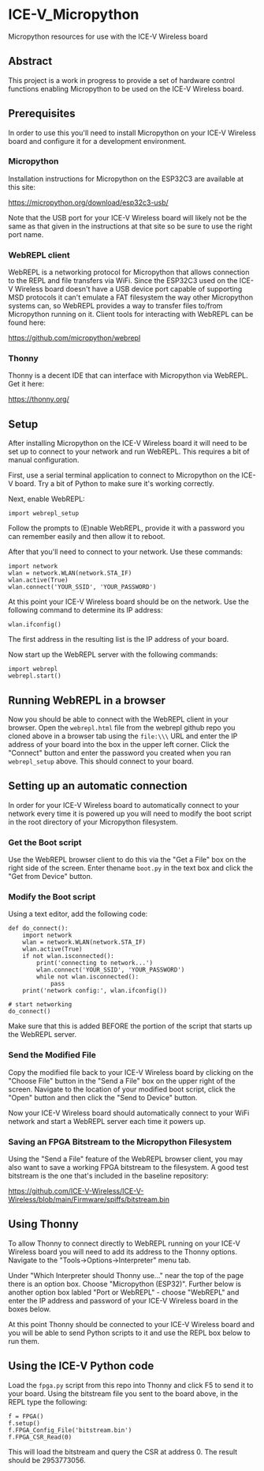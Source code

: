# ICE-V_Micropython
Micropython resources for use with the ICE-V Wireless board

## Abstract
This project is a work in progress to provide a set of hardware control functions
enabling Micropython to be used on the ICE-V Wireless board.

## Prerequisites
In order to use this you'll need to install Micropython on your ICE-V Wireless
board and configure it for a development environment.

### Micropython

Installation instructions for Micropython on the ESP32C3 are available at this
site:

https://micropython.org/download/esp32c3-usb/

Note that the USB port for your ICE-V Wireless board will likely not be the same
as that given in the instructions at that site so be sure to use the right port
name.

### WebREPL client
WebREPL is a networking protocol for Micropython that allows connection to the
REPL and file transfers via WiFi. Since the ESP32C3 used on the ICE-V Wireless
board doesn't have a USB device port capable of supporting MSD protocols it can't
emulate a FAT filesystem the way other Micropython systems can, so WebREPL provides
a way to transfer files to/from Micropython running on it. Client tools for
interacting with WebREPL can be found here:

https://github.com/micropython/webrepl

### Thonny

Thonny is a decent IDE that can interface with Micropython via WebREPL. Get it
here:

https://thonny.org/

## Setup
After installing Micropython on the ICE-V Wireless board it will need to be
set up to connect to your network and run WebREPL. This requires a bit of
manual configuration.

First, use a serial terminal application to connect to Micropython on the ICE-V
board. Try a bit of Python to make sure it's working correctly.

Next, enable WebREPL:
```
import webrepl_setup
```
Follow the prompts to (E)nable WebREPL, provide it with a password you can
remember easily and then allow it to reboot.

After that you'll need to connect to your network. Use these commands:
```
import network
wlan = network.WLAN(network.STA_IF)
wlan.active(True)
wlan.connect('YOUR_SSID', 'YOUR_PASSWORD')
```

At this point your ICE-V Wireless board should be on the network. Use the
following command to determine its IP address:
```
wlan.ifconfig()
```
The first address in the resulting list is the IP address of your board.

Now start up the WebREPL server with the following commands:
```
import webrepl
webrepl.start()
```

## Running WebREPL in a browser
Now you should be able to connect with the WebREPL client in your browser. Open
the `webrepl.html` file from the webrepl github repo you cloned above in a
browser tab using the `file:\\\` URL and enter the IP address of your board
into the box in the upper left corner. Click the "Connect" button and enter
the password you created when you ran `webrepl_setup` above. This should
connect to your board.

## Setting up an automatic connection
In order for your ICE-V Wireless board to automatically connect to your network
every time it is powered up you will need to modify the boot script in the
root directory of your Micropython filesystem.

### Get the Boot script
Use the WebREPL browser client to do this via the "Get a File" box on the right
side of the screen. Enter thename `boot.py` in the text box and click the
"Get from Device" button.

### Modify the Boot script
Using a text editor, add the following code:
```
def do_connect():
    import network
    wlan = network.WLAN(network.STA_IF)
    wlan.active(True)
    if not wlan.isconnected():
        print('connecting to network...')
        wlan.connect('YOUR_SSID', 'YOUR_PASSWORD')
        while not wlan.isconnected():
            pass
    print('network config:', wlan.ifconfig())

# start networking
do_connect()
```
Make sure that this is added BEFORE the portion of the script that starts up
the WebREPL server.

### Send the Modified File
Copy the modified file back to your ICE-V Wireless board by clicking on the 
"Choose File" button in the "Send a File" box on the upper right of the screen.
Navigate to the location of your modified boot script, click the "Open" button and
then click the "Send to Device" button.

Now your ICE-V Wireless board should automatically connect to your WiFi network
and start a WebREPL server each time it powers up.

### Saving an FPGA Bitstream to the Micropython Filesystem
Using the "Send a File" feature of the WebREPL browser client, you may also
want to save a working FPGA bitstream to the filesystem. A good test bitstream
is the one that's included in the baseline repository:

https://github.com/ICE-V-Wireless/ICE-V-Wireless/blob/main/Firmware/spiffs/bitstream.bin

## Using Thonny
To allow Thonny to connect directly to WebREPL running on your ICE-V Wireless
board you will need to add its address to the Thonny options. Navigate to the
"Tools->Options->Interpreter" menu tab.

Under "Which Interpreter should Thonny use..." near the top of the page there
is an option box. Choose "Micropython (ESP32)". Further below is another option
box labled "Port or WebREPL" - choose "WebREPL" and enter the IP address and
password of your ICE-V Wireless board in the boxes below.

At this point Thonny should be connected to your ICE-V Wireless board and you
will be able to send Python scripts to it and use the REPL box below to run
them.

## Using the ICE-V Python code
Load the `fpga.py` script from this repo into Thonny and click F5 to send it to
your board. Using the bitstream file you sent to the board above, in the REPL
type the following:
```
f = FPGA()
f.setup()
f.FPGA_Config_File('bitstream.bin')
f.FPGA_CSR_Read(0)
```
This will load the bitstream and query the CSR at address 0. The result should
be 2953773056.

